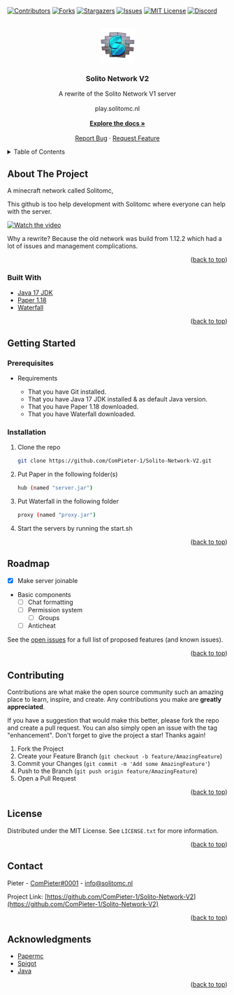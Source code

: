 <div id="top"></div>
<!--
*** Thanks for checking out the Best-README-Template. If you have a suggestion
*** that would make this better, please fork the repo and create a pull request
*** or simply open an issue with the tag "enhancement".
*** Don't forget to give the project a star!
*** Thanks again! Now go create something AMAZING! :D
-->



<!-- PROJECT SHIELDS -->
<!--
*** I'm using markdown "reference style" links for readability.
*** Reference links are enclosed in brackets [ ] instead of parentheses ( ).
*** See the bottom of this document for the declaration of the reference variables
*** for contributors-url, forks-url, etc. This is an optional, concise syntax you may use.
*** https://www.markdownguide.org/basic-syntax/#reference-style-links
-->
[![Contributors][contributors-shield]][contributors-url]
[![Forks][forks-shield]][forks-url]
[![Stargazers][stars-shield]][stars-url]
[![Issues][issues-shield]][issues-url]
[![MIT License][license-shield]][license-url]
[![Discord][discord-shield]][discord-url]



<!-- PROJECT LOGO -->
<br />
<div align="center">
  <a href="https://github.com/ComPieter-1/Solito-Network-V2">
    <img src="images/logo.png" alt="Logo" width="80" height="80">
  </a>

<h3 align="center">Solito Network V2</h3>

  <p align="center">
    A rewrite of the Solito Network V1 server
    <br />
    <br />
    play.solitomc.nl
    <br />
    <br />
    <a href="https://github.com/ComPieter-1/Solito-Network-V2"><strong>Explore the docs »</strong></a>
    <br />
    <br />
    <a href="https://github.com/ComPieter-1/Solito-Network-V2/issues">Report Bug</a>
    ·
    <a href="https://github.com/ComPieter-1/Solito-Network-V2/issues">Request Feature</a>
  </p>
</div>



<!-- TABLE OF CONTENTS -->
<details>
  <summary>Table of Contents</summary>
  <ol>
    <li>
      <a href="#about-the-project">About The Project</a>
      <ul>
        <li><a href="#built-with">Built With</a></li>
      </ul>
    </li>
    <li>
      <a href="#getting-started">Getting Started</a>
      <ul>
        <li><a href="#prerequisites">Prerequisites</a></li>
        <li><a href="#installation">Installation</a></li>
      </ul>
    </li>
    <li><a href="#usage">Usage</a></li>
    <li><a href="#roadmap">Roadmap</a></li>
    <li><a href="#contributing">Contributing</a></li>
    <li><a href="#license">License</a></li>
    <li><a href="#contact">Contact</a></li>
    <li><a href="#acknowledgments">Acknowledgments</a></li>
  </ol>
</details>



<!-- ABOUT THE PROJECT -->
## About The Project

A minecraft network called Solitomc,


This github is too help development with Solitomc where everyone can help with the server.


[![Watch the video](https://img.youtube.com/vi/bVsTyLj_GCg/hqdefault.jpg)](https://youtu.be/bVsTyLj_GCg)

Why a rewrite? Because the old network was build from 1.12.2 which had a lot of issues and management complications.

<p align="right">(<a href="#top">back to top</a>)</p>



### Built With

* [Java 17 JDK](https://www.oracle.com/java/technologies/downloads/)
* [Paper 1.18](https://papermc.io/downloads#Paper-1.18/)
* [Waterfall](https://papermc.io/downloads#Waterfall/)

<p align="right">(<a href="#top">back to top</a>)</p>



<!-- GETTING STARTED -->
## Getting Started

### Prerequisites

* Requirements

  * That you have Git installed.
  * That you have Java 17 JDK installed & as default Java version.
  * That you have Paper 1.18 downloaded.
  * That you have Waterfall downloaded.

### Installation

1. Clone the repo
   ```sh
   git clone https://github.com/ComPieter-1/Solito-Network-V2.git
   ```
3. Put Paper in the following folder(s)
   ```sh
   hub (named "server.jar")
   ```
4. Put Waterfall in the following folder
   ```sh
   proxy (named "proxy.jar")
   ```
5. Start the servers by running the start.sh

<p align="right">(<a href="#top">back to top</a>)</p>



<!-- ROADMAP -->
## Roadmap

- [x] Make server joinable
- Basic components
    - [ ] Chat formatting
    - [ ] Permission system
        - [ ] Groups
    - [ ] Anticheat

See the [open issues](https://github.com/ComPieter-1/Solito-Network-V2/issues) for a full list of proposed features (and known issues).

<p align="right">(<a href="#top">back to top</a>)</p>



<!-- CONTRIBUTING -->
## Contributing

Contributions are what make the open source community such an amazing place to learn, inspire, and create. Any contributions you make are **greatly appreciated**.

If you have a suggestion that would make this better, please fork the repo and create a pull request. You can also simply open an issue with the tag "enhancement".
Don't forget to give the project a star! Thanks again!

1. Fork the Project
2. Create your Feature Branch (`git checkout -b feature/AmazingFeature`)
3. Commit your Changes (`git commit -m 'Add some AmazingFeature'`)
4. Push to the Branch (`git push origin feature/AmazingFeature`)
5. Open a Pull Request

<p align="right">(<a href="#top">back to top</a>)</p>



<!-- LICENSE -->
## License

Distributed under the MIT License. See `LICENSE.txt` for more information.

<p align="right">(<a href="#top">back to top</a>)</p>



<!-- CONTACT -->
## Contact

Pieter - [ComPieter#0001](https://discord.com/app) - info@solitomc.nl

Project Link: [https://github.com/ComPieter-1/Solito-Network-V2](https://github.com/ComPieter-1/Solito-Network-V2)

<p align="right">(<a href="#top">back to top</a>)</p>



<!-- ACKNOWLEDGMENTS -->
## Acknowledgments

* [Papermc](https://papermc.io/)
* [Spigot](https://www.spigotmc.org/)
* [Java](https://www.oracle.com/)

<p align="right">(<a href="#top">back to top</a>)</p>



<!-- MARKDOWN LINKS & IMAGES -->
<!-- https://www.markdownguide.org/basic-syntax/#reference-style-links -->
[contributors-shield]: https://img.shields.io/github/contributors/ComPieter-1/Solito-Network-V2.svg?style=for-the-badge
[contributors-url]: https://github.com/ComPieter-1/Solito-Network-V2/graphs/contributors
[forks-shield]: https://img.shields.io/github/forks/ComPieter-1/Solito-Network-V2.svg?style=for-the-badge
[forks-url]: https://github.com/ComPieter-1/Solito-Network-V2/network/members
[stars-shield]: https://img.shields.io/github/stars/ComPieter-1/Solito-Network-V2.svg?style=for-the-badge
[stars-url]: https://github.com/ComPieter-1/Solito-Network-V2/stargazers
[issues-shield]: https://img.shields.io/github/issues/ComPieter-1/Solito-Network-V2.svg?style=for-the-badge
[issues-url]: https://github.com/ComPieter-1/Solito-Network-V2/issues
[license-shield]: https://img.shields.io/github/license/ComPieter-1/Solito-Network-V2.svg?style=for-the-badge
[license-url]: https://github.com/ComPieter-1/Solito-Network-V2/blob/master/LICENSE.txt
[discord-shield]: https://discordapp.com/api/guilds/593543971632971797/widget.png?style=shield
[discord-url]: https://discord.com/invite/Ju7pEqWcCv
